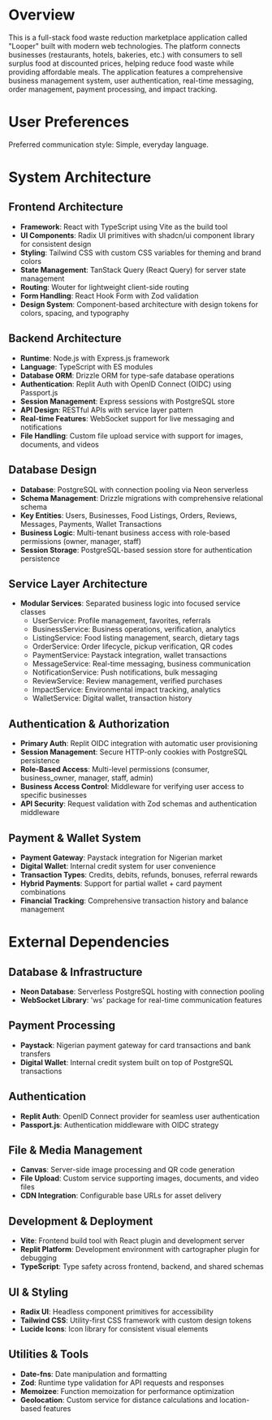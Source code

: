 # Overview

This is a full-stack food waste reduction marketplace application called "Looper" built with modern web technologies. The platform connects businesses (restaurants, hotels, bakeries, etc.) with consumers to sell surplus food at discounted prices, helping reduce food waste while providing affordable meals. The application features a comprehensive business management system, user authentication, real-time messaging, order management, payment processing, and impact tracking.

# User Preferences

Preferred communication style: Simple, everyday language.

# System Architecture

## Frontend Architecture
- **Framework**: React with TypeScript using Vite as the build tool
- **UI Components**: Radix UI primitives with shadcn/ui component library for consistent design
- **Styling**: Tailwind CSS with custom CSS variables for theming and brand colors
- **State Management**: TanStack Query (React Query) for server state management
- **Routing**: Wouter for lightweight client-side routing
- **Form Handling**: React Hook Form with Zod validation
- **Design System**: Component-based architecture with design tokens for colors, spacing, and typography

## Backend Architecture
- **Runtime**: Node.js with Express.js framework
- **Language**: TypeScript with ES modules
- **Database ORM**: Drizzle ORM for type-safe database operations
- **Authentication**: Replit Auth with OpenID Connect (OIDC) using Passport.js
- **Session Management**: Express sessions with PostgreSQL store
- **API Design**: RESTful APIs with service layer pattern
- **Real-time Features**: WebSocket support for live messaging and notifications
- **File Handling**: Custom file upload service with support for images, documents, and videos

## Database Design
- **Database**: PostgreSQL with connection pooling via Neon serverless
- **Schema Management**: Drizzle migrations with comprehensive relational schema
- **Key Entities**: Users, Businesses, Food Listings, Orders, Reviews, Messages, Payments, Wallet Transactions
- **Business Logic**: Multi-tenant business access with role-based permissions (owner, manager, staff)
- **Session Storage**: PostgreSQL-based session store for authentication persistence

## Service Layer Architecture
- **Modular Services**: Separated business logic into focused service classes
  - UserService: Profile management, favorites, referrals
  - BusinessService: Business operations, verification, analytics
  - ListingService: Food listing management, search, dietary tags
  - OrderService: Order lifecycle, pickup verification, QR codes
  - PaymentService: Paystack integration, wallet transactions
  - MessageService: Real-time messaging, business communication
  - NotificationService: Push notifications, bulk messaging
  - ReviewService: Review management, verified purchases
  - ImpactService: Environmental impact tracking, analytics
  - WalletService: Digital wallet, transaction history

## Authentication & Authorization
- **Primary Auth**: Replit OIDC integration with automatic user provisioning
- **Session Management**: Secure HTTP-only cookies with PostgreSQL persistence
- **Role-Based Access**: Multi-level permissions (consumer, business_owner, manager, staff, admin)
- **Business Access Control**: Middleware for verifying user access to specific businesses
- **API Security**: Request validation with Zod schemas and authentication middleware

## Payment & Wallet System
- **Payment Gateway**: Paystack integration for Nigerian market
- **Digital Wallet**: Internal credit system for user convenience
- **Transaction Types**: Credits, debits, refunds, bonuses, referral rewards
- **Hybrid Payments**: Support for partial wallet + card payment combinations
- **Financial Tracking**: Comprehensive transaction history and balance management

# External Dependencies

## Database & Infrastructure
- **Neon Database**: Serverless PostgreSQL hosting with connection pooling
- **WebSocket Library**: 'ws' package for real-time communication features

## Payment Processing
- **Paystack**: Nigerian payment gateway for card transactions and bank transfers
- **Digital Wallet**: Internal credit system built on top of PostgreSQL transactions

## Authentication
- **Replit Auth**: OpenID Connect provider for seamless user authentication
- **Passport.js**: Authentication middleware with OIDC strategy

## File & Media Management
- **Canvas**: Server-side image processing and QR code generation
- **File Upload**: Custom service supporting images, documents, and video files
- **CDN Integration**: Configurable base URLs for asset delivery

## Development & Deployment
- **Vite**: Frontend build tool with React plugin and development server
- **Replit Platform**: Development environment with cartographer plugin for debugging
- **TypeScript**: Type safety across frontend, backend, and shared schemas

## UI & Styling
- **Radix UI**: Headless component primitives for accessibility
- **Tailwind CSS**: Utility-first CSS framework with custom design tokens
- **Lucide Icons**: Icon library for consistent visual elements

## Utilities & Tools
- **Date-fns**: Date manipulation and formatting
- **Zod**: Runtime type validation for API requests and responses
- **Memoizee**: Function memoization for performance optimization
- **Geolocation**: Custom service for distance calculations and location-based features